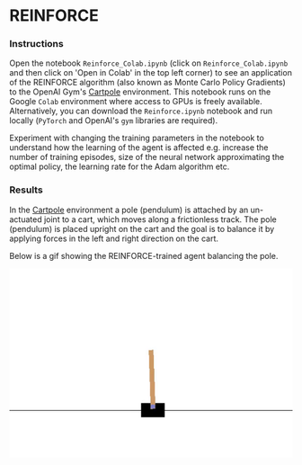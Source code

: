 # REINFORCE

### Instructions

Open the notebook `Reinforce_Colab.ipynb` (click on `Reinforce_Colab.ipynb` and then click on 'Open in Colab' in the top left corner) to see an application of the REINFORCE algorithm (also known as Monte Carlo Policy Gradients) to the OpenAI Gym's [Cartpole](https://github.com/openai/gym/blob/master/gym/envs/classic_control/cartpole.py) environment. This notebook runs on the Google `Colab` environment where access to GPUs is freely available. Alternatively, you can download the `Reinforce.ipynb` notebook and run locally (``PyTorch`` and OpenAI's ``gym`` libraries are required).

Experiment with changing the training parameters in the notebook to understand how the learning of the agent is affected e.g. increase the number of training episodes, size of the neural network approximating the optimal policy, the learning rate for the Adam algorithm etc.

### Results 

In the [Cartpole](https://github.com/openai/gym/blob/master/gym/envs/classic_control/cartpole.py) environment a pole (pendulum) is attached by an un-actuated joint to a cart, which moves along a frictionless track. The pole (pendulum) is placed upright on the cart and the goal is to balance it by applying forces in the left and right direction on the cart.

Below is a gif showing the REINFORCE-trained agent balancing the pole.


![Reinforce trained agent](Reinforce_Cart_Pole_v0.gif)
